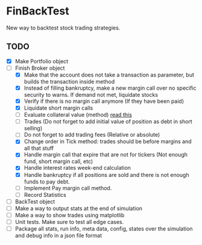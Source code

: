# FinBackTest
New way to backtest stock trading strategies.

## TODO
- [X] Make Portfolio object
- [ ] Finish Broker object
  - [X] Make that the account does not take a transaction as parameter, but builds the transaction inside method
  - [X] Instead of filling bankruptcy, make a new margin call over no specific security to warns.  If demand not met, liquidate stocks
  - [X] Verify if there is no margin call anymore (If they have been paid)
  - [X] Liquidate short margin calls
  - [ ] Evaluate collateral value (method) [read this](https://www.investopedia.com/ask/answers/05/shortmarginrequirements.asp)
  - [ ] Trades (Do not forget to add initial value of position as debt in short selling)
  - [ ] Do not forget to add trading fees (Relative or absolute)
  - [X] Change order in Tick method: trades should be before margins and all that stuff
  - [X] Handle margin call that expire that are not for tickers (Not enough fund, short margin call, etc)
  - [X] Handle interest rates week-end calculation
  - [X] Handle bankruptcy if all positions are sold and there is not enough funds to pay debt. 
  - [ ] Implement Pay margin call method.
  - [ ] Record Statistics
- [ ] BackTest object
- [ ] Make a way to output stats at the end of simulation
- [ ] Make a way to show trades using matplotlib
- [ ] Unit tests.  Make sure to test all edge cases.
- [ ] Package all stats, run info, meta data, config, states over the simulation and debug info in a json file format